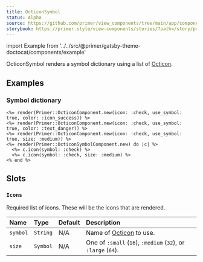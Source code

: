 ```yaml
---
title: OcticonSymbol
status: Alpha
source: https://github.com/primer/view_components/tree/main/app/components/primer/octicon_symbol_component.rb
storybook: https://primer.style/view-components/stories/?path=/story/primer-octicon-symbol-component
---
```


import Example from '../../src/@primer/gatsby-theme-doctocat/components/example'

<!-- Warning: AUTO-GENERATED file, do not edit. Add code comments to your Ruby instead <3 -->

OcticonSymbol renders a symbol dictionary using a list of [Octicon](https://primer.style/octicons/).

## Examples

### Symbol dictionary

<Example src="<svg aria-hidden='true' viewBox='0 0 16 16' version='1.1' height='16' width='16' class='octicon octicon-check color-icon-success'>    <use href='#octicon-check-16'></use></svg><svg aria-hidden='true' viewBox='0 0 16 16' version='1.1' height='16' width='16' class='octicon octicon-check color-text-danger'>    <use href='#octicon-check-16'></use></svg><svg aria-hidden='true' viewBox='0 0 24 24' version='1.1' height='32' width='32' class='octicon octicon-check'>    <use href='#octicon-check-24'></use></svg><svg xmlns='http://www.w3.org/2000/svg'>  <defs>      <symbol id='octicon-check-16' viewBox='0 0 16 16' width='16' height='16'><path fill-rule='evenodd' d='M13.78 4.22a.75.75 0 010 1.06l-7.25 7.25a.75.75 0 01-1.06 0L2.22 9.28a.75.75 0 011.06-1.06L6 10.94l6.72-6.72a.75.75 0 011.06 0z'></path></symbol>      <symbol id='octicon-check-24' viewBox='0 0 24 24' width='24' height='24'><path fill-rule='evenodd' d='M21.03 5.72a.75.75 0 010 1.06l-11.5 11.5a.75.75 0 01-1.072-.012l-5.5-5.75a.75.75 0 111.084-1.036l4.97 5.195L19.97 5.72a.75.75 0 011.06 0z'></path></symbol>  </defs></svg>" />

```erb
<%= render(Primer::OcticonComponent.new(icon: :check, use_symbol: true, color: :icon_success)) %>
<%= render(Primer::OcticonComponent.new(icon: :check, use_symbol: true, color: :text_danger)) %>
<%= render(Primer::OcticonComponent.new(icon: :check, use_symbol: true, size: :medium)) %>
<%= render(Primer::OcticonSymbolComponent.new) do |c| %>
  <%= c.icon(symbol: :check) %>
  <%= c.icon(symbol: :check, size: :medium) %>
<% end %>
```


## Slots

### `Icons`

Required list of icons. These will be the icons that are rendered.

| Name | Type | Default | Description |
| :- | :- | :- | :- |
| `symbol` | `String` | N/A | Name of [Octicon](https://primer.style/octicons/) to use. |
| `size` | `Symbol` | N/A | One of `:small` (`16`), `:medium` (`32`), or `:large` (`64`). |
